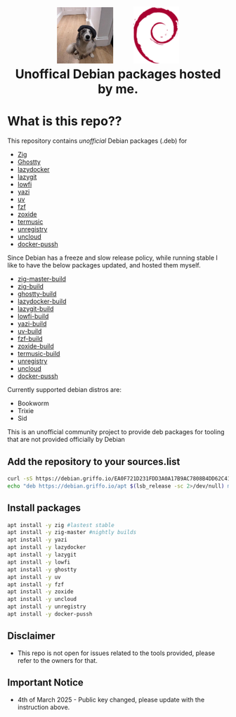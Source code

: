 <h1>
   <p align="center">
     <a href="https://github.com/dariogriffo/"><img src="https://github.com/dariogriffo/debian.griffo.io/blob/main/logo.png" alt="Logo" width="128" style="margin-right: 20px"></a>
     <a href="https://www.debian.org/"><img src="https://github.com/dariogriffo/debian.griffo.io/blob/main/debian-logo.png" alt="Debian Logo" width="104" style="margin-left: 20px"></a>
     <br>Unoffical Debian packages hosted by me.
   </p>
</h1>

# What is this repo??

This repository contains _unofficial_ Debian packages (.deb) for
- [Zig](https://ziglang.org/)
- [Ghostty](https://ghostty.org)
- [lazydocker](https://github.com/jesseduffield/lazydocker/)
- [lazygit](https://github.com/jesseduffield/lazygit/)
- [lowfi](https://github.com/talwat/lowfi)
- [yazi](https://github.com/sxyazi/yazi/)
- [uv](https://github.com/astral-sh/uv/)
- [fzf](https://github.com/junegunn/fzf/)
- [zoxide](https://github.com/ajeetdsouza/zoxide/) 
- [termusic](https://github.com/tramhao/termusic/) 
- [unregistry](https://github.com/psviderski/unregistry/)
- [uncloud](https://github.com/psviderski/uncloud/)
- [docker-pussh](https://github.com/psviderski/unregistry/)

Since Debian has a freeze and slow release policy, while running stable I like to have the below packages updated, and hosted them myself.

- [zig-master-build](https://github.com/dariogriffo/zig-master-debian)
- [zig-build](https://github.com/dariogriffo/zig-debian)
- [ghostty-build](https://github.com/dariogriffo/ghostty-debian/)
- [lazydocker-build](https://github.com/dariogriffo/lazydocker-debian/)
- [lazygit-build](https://github.com/dariogriffo/lazygit-debian/)
- [lowfi-build](https://github.com/dariogriffo/lowfi-debian/)
- [yazi-build](https://github.com/dariogriffo/yazi-debian/)
- [uv-build](https://github.com/dariogriffo/uv-debian/)
- [fzf-build](https://github.com/dariogriffo/fzf-debian/)
- [zoxide-build](https://github.com/dariogriffo/zoxide-debian/)
- [termusic-build](https://github.com/dariogriffo/termusic-debian/)
- [unregistry](https://github.com/dariogriffo/unregistry-debian)
- [uncloud](https://github.com/dariogriffo/uncloud-debian)
- [docker-pussh](https://github.com/dariogriffo/unregistry-debian)

Currently supported debian distros are:
- Bookworm
- Trixie
- Sid

This is an unofficial community project to provide deb packages for tooling that are not provided officially by Debian

## Add the repository to your sources.list

```sh
curl -sS https://debian.griffo.io/EA0F721D231FDD3A0A17B9AC7808B4DD62C41256.asc | sudo gpg --dearmor --yes -o /etc/apt/trusted.gpg.d/debian.griffo.io.gpg
echo "deb https://debian.griffo.io/apt $(lsb_release -sc 2>/dev/null) main" | sudo tee /etc/apt/sources.list.d/debian.griffo.io.list
```

## Install packages

```sh
apt install -y zig #lastest stable
apt install -y zig-master #nightly builds
apt install -y yazi
apt install -y lazydocker
apt install -y lazygit
apt install -y lowfi
apt install -y ghostty
apt install -y uv
apt install -y fzf
apt install -y zoxide
apt install -y uncloud
apt install -y unregistry
apt install -y docker-pussh
```

## Disclaimer

- This repo is not open for issues related to the tools provided, please refer to the owners for that.


## Important Notice

- 4th of March 2025 - Public key changed, please update with the instruction above.


